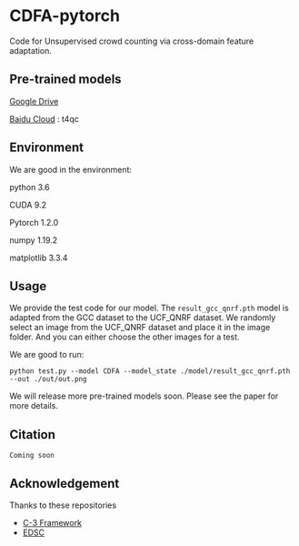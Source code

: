 # CDFA-pytorch

Code for Unsupervised crowd counting via cross-domain feature adaptation.

Pre-trained models
---
[Google Drive](https://drive.google.com/drive/folders/1d5OqGtuP3rivzJnuEOOuAKFzv6cJzFnN?usp=sharing)

[Baidu Cloud](https://pan.baidu.com/s/1t_cXigANGzMC8VxbG8MV3g) : t4qc

Environment
---
We are good in the environment:

python 3.6

CUDA 9.2

Pytorch 1.2.0

numpy 1.19.2

matplotlib 3.3.4

Usage
---
We provide the test code for our model. 
The `result_gcc_qnrf.pth` model is adapted from the GCC dataset to the UCF_QNRF dataset. 
We randomly select an image from the UCF_QNRF dataset and place it in the image folder.
And you can either choose the other images for a test.

We are good to run:

```
python test.py --model CDFA --model_state ./model/result_gcc_qnrf.pth --out ./out/out.png
```

We will release more pre-trained models soon.
Please see the paper for more details.

Citation
---

```
Coming soon
```

Acknowledgement
---

Thanks to these repositories
- [C-3 Framework](https://github.com/gjy3035/C-3-Framework)
- [EDSC](https://github.com/Xianhang/EDSC-pytorch)
